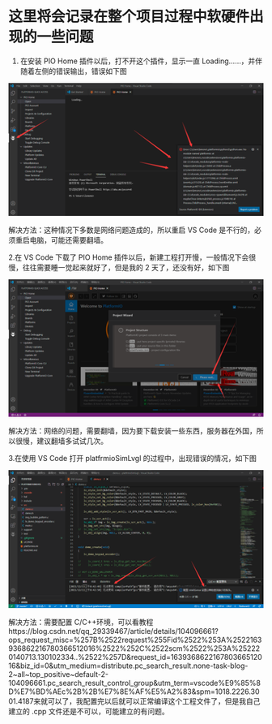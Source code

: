 

# 这里将会记录在整个项目过程中软硬件出现的一些问题

1. 在安装 PIO Home 插件以后，打不开这个插件，显示一直 Loading……，并伴随着左侧的错误输出，错误如下图

![](/images/Q_1.png)

解决方法：这种情况下多数是网络问题造成的，所以重启 VS Code 是不行的，必须重启电脑，可能还需要翻墙。



2.在 VS Code 下载了 PIO Home 插件以后，新建工程打开慢，一般情况下会很慢，往往需要睡一觉起来就好了，但是我的 2 天了，还没有好，如下图

![](/images/Q_2.png)

解决方法：网络的问题，需要翻墙，因为要下载安装一些东西，服务器在外国，所以很慢，建议翻墙多试试几次。



3.在使用 VS Code 打开 platfrmioSimLvgl 的过程中，出现错误的情况，如下图

![](/images/LV_1.png)

解决方法：需要配置 C/C++环境，可以看教程https://blog.csdn.net/qq_29339467/article/details/104096661?ops_request_misc=%257B%2522request%255Fid%2522%253A%2522163936862216780366512016%2522%252C%2522scm%2522%253A%252220140713.130102334..%2522%257D&request_id=163936862216780366512016&biz_id=0&utm_medium=distribute.pc_search_result.none-task-blog-2~all~top_positive~default-2-104096661.pc_search_result_control_group&utm_term=vscode%E9%85%8D%E7%BD%AEc%2B%2B%E7%8E%AF%E5%A2%83&spm=1018.2226.3001.4187来就可以了，我配置完以后就可以正常编译这个工程文件了，但是我自己建立的 .cpp 文件还是不可以，可能建立的有问题。 

